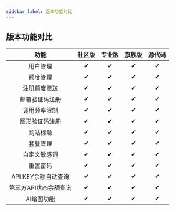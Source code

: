 ```yaml
---
sidebar_label: 版本功能对比
---
```


## 版本功能对比

|     功能     |      社区版      |   专业版   | 旗舰版 | 源代码 |
|    :-----:   | :--------------: | :----------: | :--------------: | :---------------: |
|  用户管理     |     ✔     |     ✔    |    ✔    |     ✔     |
|   额度管理    |     ✔     |     ✔    |    ✔    |     ✔     |
|   注册额度赠送|     ✔     |     ✔    |    ✔    |     ✔     |
|   邮箱验证码注册|     ✔     |     ✔    |    ✔    |     ✔     |
|  调用频率限制  |     ✔     |     ✔    |    ✔    |     ✔     |
|   图形验证码注册|     ✔     |     ✔    |    ✔    |     ✔     |
|   网站标题    |     ✔     |     ✔    |    ✔    |     ✔     |
|   套餐管理   |     ✔     |     ✔    |    ✔    |     ✔     |
|   自定义敏感词   |     ✔     |     ✔    |    ✔    |     ✔     |
|   重置密码   |     ✔     |     ✔    |    ✔    |     ✔     |
|  API KEY余额自动查询   |     ✔     |     ✔    |    ✔    |     ✔     |
|   第三方API状态余额查询    |     ✔     |     ✔    |    ✔    |     ✔     |
|   AI绘图功能    |     ✔     |     ✔    |    ✔    |     ✔     |